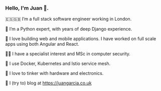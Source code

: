 ### Hello, I'm Juan 👋.

🇪🇸🇬🇧 I’m a full stack software engineer working in London.

🐍 I’m a Python expert, with years of deep Django experience.

📐 I love building web and mobile applications. I have worked on full scale apps using both Angular and React.

🕵️‍♂️ I have a specialist interest and MSc in computer security.

🐳 I use Docker, Kubernetes and Istio service mesh.

🔧 I love to tinker with hardware and electronics.

💬 I (try to) blog at https://juangarcia.co.uk
